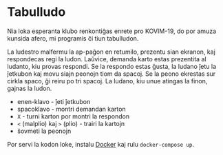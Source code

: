 # Tabulludo

Nia loka esperanta klubo renkontiĝas enrete pro KOVIM-19, do por amuza kunsida
afero, mi programis ĉi tiun tabulludon.

La ludestro malfermu la ap-paĝon en retumilo, prezentu sian ekranon, kaj
respondecas regi la ludon. Laŭvice, demanda karto estas prezentita al ludanto,
kiu provas respondi. Se la respondo estas ĝusta, la ludano ĵetu la ĵetkubon kaj
movu siajn peonojn tiom da spacoj. Se la peono ekrestas sur cirkla spaco, ĝi
reiru po tri spacoj. La ludano, kiu unue atingas la finon, gajnas la ludon.

  * enen-klavo - ĵeti ĵetkubon
  * spacoklavo - montri demandan karton
  * `X` - turni karton por montri la respondon
  * `<` (malplio) kaj `>` (plio) - trairi la kartojn
  * ŝovmeti la peonojn

Por servi la kodon loke, instalu [Docker](https://docker.com/) kaj rulu
`docker-compose up`.
